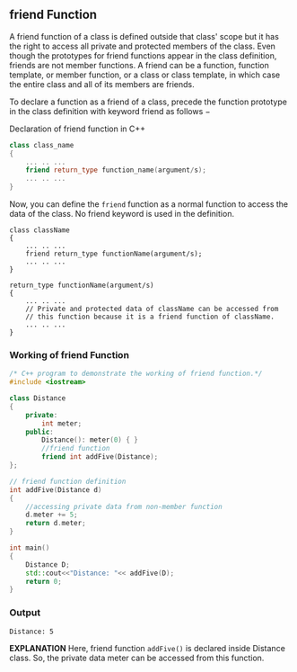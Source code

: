 ## friend Function

A friend function of a class is defined outside that class' scope but it has the right to access all private and protected members of the class. Even though the prototypes for friend functions appear in the class definition, friends are not member functions.
A friend can be a function, function template, or member function, or a class or class template, in which case the entire class and all of its members are friends.

To declare a function as a friend of a class, precede the function prototype in the class definition with keyword friend as follows −

Declaration of friend function in C++
``` C++
class class_name
{
    ... .. ...
    friend return_type function_name(argument/s);
    ... .. ...
}
```
Now, you can define the `friend` function as a normal function to access the data of the class. No friend keyword is used in the definition.

```
class className
{
    ... .. ...
    friend return_type functionName(argument/s);
    ... .. ...
}

return_type functionName(argument/s)
{
    ... .. ...
    // Private and protected data of className can be accessed from
    // this function because it is a friend function of className.
    ... .. ...
}
```
### Working of friend Function
``` C++
/* C++ program to demonstrate the working of friend function.*/
#include <iostream>

class Distance
{
    private:
        int meter;
    public:
        Distance(): meter(0) { }
        //friend function
        friend int addFive(Distance);
};

// friend function definition
int addFive(Distance d)
{
    //accessing private data from non-member function
    d.meter += 5;
    return d.meter;
}

int main()
{
    Distance D;
    std::cout<<"Distance: "<< addFive(D);
    return 0;
}
```
### Output
```
Distance: 5
```

**EXPLANATION** Here, friend function `addFive()` is declared inside Distance class. So, the private data meter can be accessed from this function.



